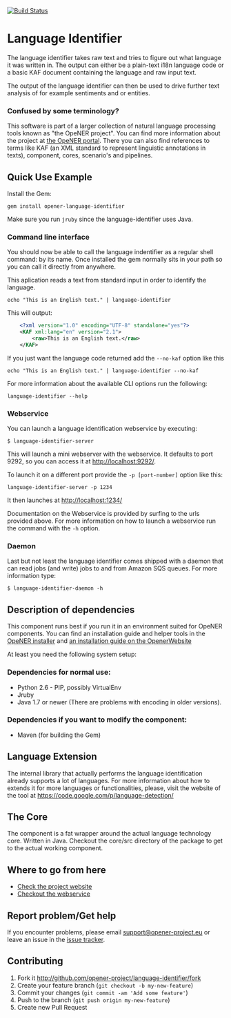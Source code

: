 [![Build Status](https://drone.io/github.com/opener-project/language-identifier/status.png)](https://drone.io/github.com/opener-project/language-identifier/latest)

# Language Identifier

The language identifier takes raw text and tries to figure out what language it
was written in. The output can either be a plain-text i18n language code or a basic
KAF document containing the language and raw input text.

The output of the language identifier can then be used to drive further text
analysis of for example sentiments and or entities.

### Confused by some terminology?

This software is part of a larger collection of natural language processing
tools known as "the OpeNER project". You can find more information about the
project at [the OpeNER portal](http://opener-project.github.io). There you can
also find references to terms like KAF (an XML standard to represent linguistic
annotations in texts), component, cores, scenario's and pipelines.

Quick Use Example
-----------------

Install the Gem:

    gem install opener-language-identifier

Make sure you run ```jruby``` since the language-identifier uses Java.

### Command line interface

You should now be able to call the language indentifier as a regular shell
command: by its name. Once installed the gem normally sits in your path so you can call it directly from anywhere.

This aplication reads a text from standard input in order to identify the language.

    echo "This is an English text." | language-identifier

This will output:

```xml
    <?xml version="1.0" encoding="UTF-8" standalone="yes"?>
    <KAF xml:lang="en" version="2.1">
        <raw>This is an English text.</raw>
    </KAF>
```

If you just want the language code returned add the ```--no-kaf``` option like
this

    echo "This is an English text." | language-identifier --no-kaf

For more information about the available CLI options run the following:

    language-identifier --help

### Webservice

You can launch a language identification webservice by executing:

    $ language-identifier-server

This will launch a mini webserver with the webservice. It defaults to port 9292,
so you can access it at <http://localhost:9292/>.

To launch it on a different port provide the `-p [port-number]` option like
this:

    language-identifier-server -p 1234

It then launches at <http://localhost:1234/>

Documentation on the Webservice is provided by surfing to the urls provided
above. For more information on how to launch a webservice run the command with
the ```-h``` option.

### Daemon

Last but not least the language identifier comes shipped with a daemon that
can read jobs (and write) jobs to and from Amazon SQS queues. For more
information type:

    $ language-identifier-daemon -h

Description of dependencies
---------------------------

This component runs best if you run it in an environment suited for OpeNER
components. You can find an installation guide and helper tools in the [OpeNER installer](https://github.com/opener-project/opener-installer) and [an installation guide on the OpenerWebsite](http://opener-project.github.io/getting-started/how-to/local-installation.html)

At least you need the following system setup:

### Dependencies for normal use:

* Python 2.6 - PIP, possibly VirtualEnv
* Jruby
* Java 1.7 or newer (There are problems with encoding in older versions).

### Dependencies if you want to modify the component:

* Maven (for building the Gem)

Language Extension
------------------

The internal library that actually performs the language identification already supports a lot of languages. 
For more information about how to extends it for more languages or functionalities, please, visit the website of the tool at <a href="https://code.google.com/p/language-detection/">https://code.google.com/p/language-detection/</a>

The Core
--------
  
The component is a fat wrapper around the actual language technology core.
Written in Java. Checkout the core/src directory of the package to get to the
actual working component.

Where to go from here
---------------------

* [Check the project website](http://opener-project.github.io)
* [Checkout the webservice](http://opener.olery.com/language-identifier)

Report problem/Get help
-----------------------

If you encounter problems, please email support@opener-project.eu or leave an
issue in the [issue tracker](https://github.com/opener-project/language-identifier/issues). 

Contributing
------------

1. Fork it <http://github.com/opener-project/language-identifier/fork>
2. Create your feature branch (`git checkout -b my-new-feature`)
3. Commit your changes (`git commit -am 'Add some feature'`)
4. Push to the branch (`git push origin my-new-feature`)
5. Create new Pull Request
